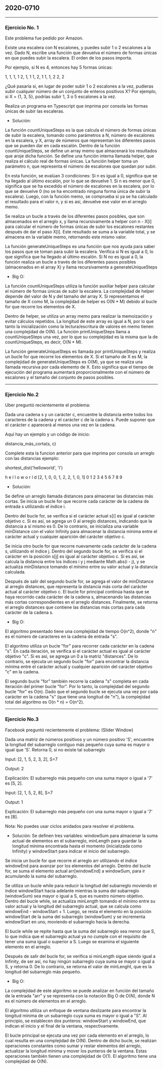 ## 2020-0710

--- 

### Ejercicio No. 1

Este problema fue pedido por Amazon. 

Existe una escalera con N escalones, y puedes subir 1 o 2 escalones a la vez. Dado N, escribe una función que devuelva el número de formas únicas en que puedes subir la escalera. El orden de los pasos importa. 

 Por ejemplo, si N es 4, entonces hay 5 formas únicas: 

1, 1, 1, 1 
2, 1, 1 
1, 2, 1 
1, 1, 2 
2, 2 

¿Qué pasaría si, en lugar de poder subir 1 o 2 escalones a la vez, pudieras subir cualquier número de un conjunto de enteros positivos X? Por ejemplo, si X = {1, 3, 5}, podrías subir 1, 3 o 5 escalones a la vez. 

Realiza un programa en Typescript que imprima por consola las formas únicas de subir las escaleras.

- Solución:
  
La función countUniqueSteps es la que calcula el número de formas únicas de subir la escalera, tomando como parámetros a N, número de escalones en la escalera, y X, array de números que representan los diferentes pasos que se pueden dar en cada escalón. 
Dentro de la función countUniqueSteps, se define un array memo que almacenará los resultados que aroje dicha función. Se define una función interna llamada helper, que realiza el cálculo real de formas únicas. La función helper toma un parámetro n, que representa el número de escalones que quedan por subir.

En esta función, se evalúan 3 condiciones: Si n es igual a 0, significa que se ha llegado al último escalón, por lo que se devuelve 1. Si n es menor que 0, significa que se ha excedido el número de escalones en la escalera, por lo que se devuelve 0 (no se ha encontrado ninguna forma única de subir la escalera). Luego, con la función memo, se comprueba si ya se ha calculado el resultado para el valor n, y si es así, devuelve ese valor en el arreglo memo. 

Se realiza un bucle a través de los diferentes pasos posibles, que son almacenados en el arreglo x, y llama recursivamente a helper con n - X[i] para calcular el número de formas únicas de subir los escalones restantes después de dar el paso X[i]. Este resultado se suma a la variable total, y se almacena en la variable memo, retornando este mismo valor. 

La función generateUniqueSteps es una función que nos ayuda para saber los pasos que se toman para subir la escalera. Verifica si N es igual a 0, lo que significa que ha llegado al último escalón. Si N no es igual a 0, la función realiza un bucle a través de los diferentes pasos posibles (almacenados en el array X) y llama recursivamente a generateUniqueSteps

- Big O:
  
La función countUniqueSteps utiliza la función auxiliar helper para calcular el número de formas únicas de subir la escalera. La complejidad de helper depende del valor de N y del tamaño del array X. Si representamos el tamaño de X como M, la complejidad de helper es O(N * M) debido al bucle for que recorre los elementos de X.

Dentro de helper, se utiliza un array memo para realizar la memoización y evitar cálculos repetidos. La longitud de este array es igual a N, por lo que tanto la inicialización como la lectura/escritura de valores en memo tienen una complejidad de O(N). La función printUniqueSteps llama a countUniqueSteps una vez, por lo que su complejidad es la misma que la de countUniqueSteps, es decir, O(N * M).

La función generateUniqueSteps es llamada por printUniqueSteps y realiza un bucle for que recorre los elementos de X. Si el tamaño de X es M, la complejidad de generateUniqueSteps es O(M), ya que se realiza una llamada recursiva por cada elemento de X. Esto significa que el tiempo de ejecución del programa aumentará proporcionalmente con el número de escalones y el tamaño del conjunto de pasos posibles.

---

### Ejercicio No.2

Uber preguntó recientemente el problema:  

Dada una cadena s y un carácter c, encuentre la distancia entre todos los caracteres de la cadena y el carácter c de la cadena s. Puede suponer que el carácter c aparecerá al menos una vez en la cadena. 

Aquí hay un ejemplo y un código de inicio: 

distancia_más_corta(s, c) 

Complete esta la funcion anterior para que imprima por consola un arreglo con las distancias ejemplo:  

shortest_dist('helloworld', 'l') 

   h  e  l  l  o  w  o  r  l  d 
 [2, 1, 0, 0, 1, 2, 2, 1, 0, 1] 
   0  1  2  3  4  5  6  7  8  9 

- Solución:
  
Se define un arreglo llamada distances para almacenar las distancias más cortas. Se inicia un bucle for que recorre cada carácter de la cadena de entrada s utilizando el índice i.

Dentro del bucle for, se verifica si el carácter actual s[i] es igual al carácter objetivo c. Si es así, se agrega un 0 al arreglo distances, indicando que la distancia a sí mismo es 0. De lo contrario, se inicializa una variable minDistance con el valor Infinity para almacenar la distancia mínima entre el carácter actual y cualquier aparición del carácter objetivo c.

Se inicia otro bucle for que recorre nuevamente cada carácter de la cadena s, utilizando el índice j. Dentro del segundo bucle for, se verifica si el carácter en la posición s[j] es igual al carácter objetivo c. Si es así, se calcula la distancia entre los índices i y j mediante Math.abs(i - j), y se actualiza minDistance tomando el mínimo entre su valor actual y la distancia calculada.

Después de salir del segundo bucle for, se agrega el valor de minDistance al arreglo distances, que representa la distancia más corta del carácter actual al carácter objetivo c. El bucle for principal continúa hasta que se haya recorrido cada carácter de la cadena s, almacenando las distancias más cortas correspondientes en el arreglo distances. Finalmente, se retorna el arreglo distances que contiene las distancias más cortas para cada carácter de la cadena s.

- Big O:
  
El algoritmo presentado tiene una complejidad de tiempo O(n^2), donde "n" es el número de caracteres en la cadena de entrada "s".

El algoritmo utiliza un bucle "for" para recorrer cada carácter en la cadena "s". En cada iteración, se verifica si el carácter actual es igual al carácter objetivo "c". Si es así, se agrega un 0 a la matriz "distances". De lo contrario, se ejecuta un segundo bucle "for" para encontrar la distancia mínima entre el carácter actual y cualquier aparición del carácter objetivo "c" en la cadena.

El segundo bucle "for" también recorre la cadena "s" completa en cada iteración del primer bucle "for". Por lo tanto, la complejidad del segundo bucle "for" es O(n). Dado que el segundo bucle se ejecuta una vez por cada carácter en la cadena "s" (que tiene una longitud de "n"), la complejidad total del algoritmo es O(n * n) = O(n^2).

--- 

### Ejercicio No.3

Facebook preguntó recientemente el problema: (Slider Window) 

Dada una matriz de números positivos y un número positivo 'S', encuentre la longitud del subarreglo contiguo más pequeño cuya suma es mayor o igual que 'S'. Retorna 0, si no existe tal subarreglo 

Input: [2, 1, 5, 2, 3, 2], S=7  

Output: 2 

Explicación: El subarreglo más pequeño con una suma mayor o igual a '7' es [5, 2]. 

Input: [2, 1, 5, 2, 8], S=7  

Output: 1 

Explicación: El subarreglo más pequeño con una suma mayor o igual a '7' es [8]. 

Nota: No puedes usar ciclos anidados para resolver el problema.

- Solución:
Se definen tres variables: windowSum para almacenar la suma actual de elementos en el subarreglo, minLength para guardar la longitud mínima encontrada hasta el momento (inicializada como Infinity) y windowStart para indicar el inicio del subarreglo.

Se inicia un bucle for que recorre el arreglo arr utilizando el índice windowEnd para avanzar por los elementos del arreglo. Dentro del bucle for, se suma el elemento actual arr[windowEnd] a windowSum, para ir acumulando la suma del subarreglo.

Se utiliza un bucle while para reducir la longitud del subarreglo moviendo el índice windowStart hacia adelante mientras la suma del subarreglo (windowSum) sea mayor o igual a S, que es nuestro número objetivo. Dentro del bucle while, se actualiza minLength tomando el mínimo entre su valor actual y la longitud del subarreglo actual, que se calcula como windowEnd - windowStart + 1. Luego, se resta el elemento en la posición windowStart de la suma del subarreglo (windowSum) y se incrementa windowStart en uno, moviendo el subarreglo hacia la derecha.

El bucle while se repite hasta que la suma del subarreglo sea menor que S, lo que indica que el subarreglo actual ya no cumple con el requisito de tener una suma igual o superior a S. Luego se examina el siguiente elemento en el arreglo. 

Después de salir del bucle for, se verifica si minLength sigue siendo igual a Infinity, de ser así, no hay ningún subarreglo cuya suma se mayor o igual a S, y retorna 0. De lo contrario, se retorna el valor de minLenght, que es la longitud del subarreglo más pequeño.

- Big O:

La complejidad de este algoritmo se puede analizar en función del tamaño de la entrada "arr" y se representa con la notación Big O de O(N), donde N es el número de elementos en el arreglo.

El algoritmo utiliza un enfoque de ventana deslizante para encontrar la longitud mínima de un subarreglo cuya suma es mayor o igual a "S". Al principio, se establecen dos punteros: windowStart y windowEnd, que indican el inicio y el final de la ventana, respectivamente.

El bucle principal se ejecuta una vez por cada elemento en el arreglo, lo cual resulta en una complejidad de O(N). Dentro de dicho bucle, se realizan operaciones constantes como sumar y restar elementos del arreglo, actualizar la longitud mínima y mover los punteros de la ventana. Estas operaciones también tienen una complejidad de O(1). El algoritmo tiene una complejidad de O(N).

